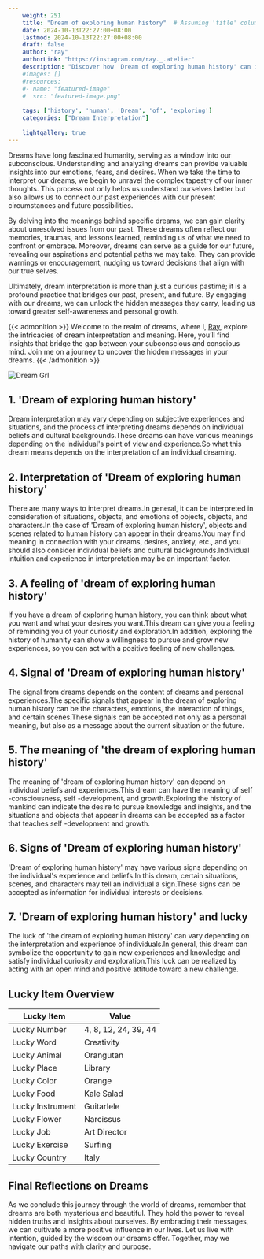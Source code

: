 ```yaml
---
    weight: 251
    title: "Dream of exploring human history"  # Assuming 'title' column exists
    date: 2024-10-13T22:27:00+08:00
    lastmod: 2024-10-13T22:27:00+08:00
    draft: false
    author: "ray"
    authorLink: "https://instagram.com/ray._.atelier"
    description: "Discover how 'Dream of exploring human history' can interpret your future and uncover its significant meanings in your life."
    #images: []
    #resources:
    #- name: "featured-image"
    #  src: "featured-image.png"
    
    tags: ['history', 'human', 'Dream', 'of', 'exploring']
    categories: ["Dream Interpretation"]
    
    lightgallery: true
---
```

    
Dreams have long fascinated humanity, serving as a window into our subconscious. Understanding and analyzing dreams can provide valuable insights into our emotions, fears, and desires. When we take the time to interpret our dreams, we begin to unravel the complex tapestry of our inner thoughts. This process not only helps us understand ourselves better but also allows us to connect our past experiences with our present circumstances and future possibilities.

By delving into the meanings behind specific dreams, we can gain clarity about unresolved issues from our past. These dreams often reflect our memories, traumas, and lessons learned, reminding us of what we need to confront or embrace. Moreover, dreams can serve as a guide for our future, revealing our aspirations and potential paths we may take. They can provide warnings or encouragement, nudging us toward decisions that align with our true selves.

Ultimately, dream interpretation is more than just a curious pastime; it is a profound practice that bridges our past, present, and future. By engaging with our dreams, we can unlock the hidden messages they carry, leading us toward greater self-awareness and personal growth.

{{< admonition >}}
Welcome to the realm of dreams, where I, [Ray](https://instagram.com/ray._.atelier), explore the intricacies of dream interpretation and meaning. Here, you’ll find insights that bridge the gap between your subconscious and conscious mind. Join me on a journey to uncover the hidden messages in your dreams.
{{< /admonition >}}

![Dream Grl](https://cdn.pixabay.com/photo/2017/11/02/03/35/gothic-2910057_1280.jpg "Dream Grl")

## 1. 'Dream of exploring human history'
Dream interpretation may vary depending on subjective experiences and situations, and the process of interpreting dreams depends on individual beliefs and cultural backgrounds.These dreams can have various meanings depending on the individual's point of view and experience.So what this dream means depends on the interpretation of an individual dreaming.

## 2. Interpretation of 'Dream of exploring human history'
There are many ways to interpret dreams.In general, it can be interpreted in consideration of situations, objects, and emotions of objects, objects, and characters.In the case of 'Dream of exploring human history', objects and scenes related to human history can appear in their dreams.You may find meaning in connection with your dreams, desires, anxiety, etc., and you should also consider individual beliefs and cultural backgrounds.Individual intuition and experience in interpretation may be an important factor.

## 3. A feeling of 'dream of exploring human history'
If you have a dream of exploring human history, you can think about what you want and what your desires you want.This dream can give you a feeling of reminding you of your curiosity and exploration.In addition, exploring the history of humanity can show a willingness to pursue and grow new experiences, so you can act with a positive feeling of new challenges.

## 4. Signal of 'Dream of exploring human history'
The signal from dreams depends on the content of dreams and personal experiences.The specific signals that appear in the dream of exploring human history can be the characters, emotions, the interaction of things, and certain scenes.These signals can be accepted not only as a personal meaning, but also as a message about the current situation or the future.

## 5. The meaning of 'the dream of exploring human history'
The meaning of 'dream of exploring human history' can depend on individual beliefs and experiences.This dream can have the meaning of self -consciousness, self -development, and growth.Exploring the history of mankind can indicate the desire to pursue knowledge and insights, and the situations and objects that appear in dreams can be accepted as a factor that teaches self -development and growth.

## 6. Signs of 'Dream of exploring human history'
'Dream of exploring human history' may have various signs depending on the individual's experience and beliefs.In this dream, certain situations, scenes, and characters may tell an individual a sign.These signs can be accepted as information for individual interests or decisions.

## 7. 'Dream of exploring human history' and lucky
The luck of 'the dream of exploring human history' can vary depending on the interpretation and experience of individuals.In general, this dream can symbolize the opportunity to gain new experiences and knowledge and satisfy individual curiosity and exploration.This luck can be realized by acting with an open mind and positive attitude toward a new challenge.

## Lucky Item Overview
| Lucky Item          | Value              |
|---------------|--------------------|
| Lucky Number        | 4, 8, 12, 24, 39, 44  |
| Lucky Word          | Creativity |
| Lucky Animal        | Orangutan |
| Lucky Place         | Library     |
| Lucky Color         | Orange     |
| Lucky Food          | Kale Salad      |
| Lucky Instrument    | Guitarlele |
| Lucky Flower        | Narcissus    |
| Lucky Job           | Art Director       |
| Lucky Exercise      | Surfing  |
| Lucky Country       | Italy    |


##  Final Reflections on Dreams

As we conclude this journey through the world of dreams, remember that dreams are both mysterious and beautiful. They hold the power to reveal hidden truths and insights about ourselves. By embracing their messages, we can cultivate a more positive influence in our lives. Let us live with intention, guided by the wisdom our dreams offer. Together, may we navigate our paths with clarity and purpose.
